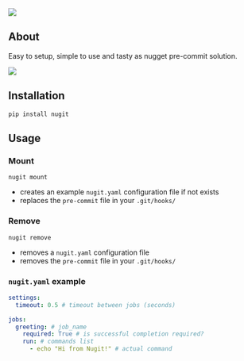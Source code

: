 <img src="assets/images/nugit_top.png">

## About
Easy to setup, simple to use and tasty as nugget pre-commit solution.

<img src="assets/images/nugit_terminal.png">

## Installation
```shell
pip install nugit
```

## Usage
### Mount
```shell
nugit mount
```
* creates an example `nugit.yaml` configuration file if not exists
* replaces the `pre-commit` file in your `.git/hooks/`

### Remove
```shell
nugit remove
```
* removes a `nugit.yaml` configuration file
* removes the `pre-commit` file in your `.git/hooks/`

### `nugit.yaml` example
```yaml
settings:
  timeout: 0.5 # timeout between jobs (seconds)

jobs:
  greeting: # job_name
    required: True # is successful completion required?
    run: # commands list
      - echo "Hi from Nugit!" # actual command
```
